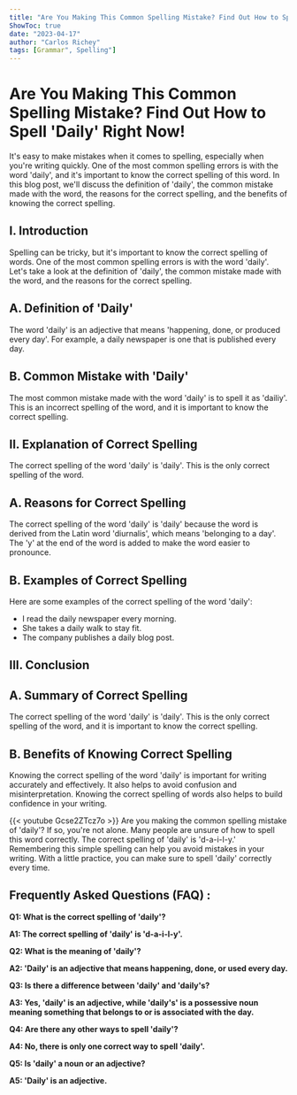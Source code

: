 ```yaml
---
title: "Are You Making This Common Spelling Mistake? Find Out How to Spell 'Daily' Right Now!"
ShowToc: true 
date: "2023-04-17"
author: "Carlos Richey" 
tags: [Grammar", Spelling"]
---
```

# Are You Making This Common Spelling Mistake? Find Out How to Spell 'Daily' Right Now!

It's easy to make mistakes when it comes to spelling, especially when you're writing quickly. One of the most common spelling errors is with the word 'daily', and it's important to know the correct spelling of this word. In this blog post, we'll discuss the definition of 'daily', the common mistake made with the word, the reasons for the correct spelling, and the benefits of knowing the correct spelling. 

## I. Introduction 

Spelling can be tricky, but it's important to know the correct spelling of words. One of the most common spelling errors is with the word 'daily'. Let's take a look at the definition of 'daily', the common mistake made with the word, and the reasons for the correct spelling. 

## A. Definition of 'Daily' 

The word 'daily' is an adjective that means 'happening, done, or produced every day'. For example, a daily newspaper is one that is published every day. 

## B. Common Mistake with 'Daily' 

The most common mistake made with the word 'daily' is to spell it as 'dailiy'. This is an incorrect spelling of the word, and it is important to know the correct spelling. 

## II. Explanation of Correct Spelling 

The correct spelling of the word 'daily' is 'daily'. This is the only correct spelling of the word. 

## A. Reasons for Correct Spelling 

The correct spelling of the word 'daily' is 'daily' because the word is derived from the Latin word 'diurnalis', which means 'belonging to a day'. The 'y' at the end of the word is added to make the word easier to pronounce. 

## B. Examples of Correct Spelling 

Here are some examples of the correct spelling of the word 'daily': 

- I read the daily newspaper every morning. 
- She takes a daily walk to stay fit. 
- The company publishes a daily blog post. 

## III. Conclusion 

## A. Summary of Correct Spelling 

The correct spelling of the word 'daily' is 'daily'. This is the only correct spelling of the word, and it is important to know the correct spelling. 

## B. Benefits of Knowing Correct Spelling 

Knowing the correct spelling of the word 'daily' is important for writing accurately and effectively. It also helps to avoid confusion and misinterpretation. Knowing the correct spelling of words also helps to build confidence in your writing.

{{< youtube Gcse2ZTcz7o >}} 
Are you making the common spelling mistake of 'daily'? If so, you're not alone. Many people are unsure of how to spell this word correctly. The correct spelling of 'daily' is 'd-a-i-l-y.' Remembering this simple spelling can help you avoid mistakes in your writing. With a little practice, you can make sure to spell 'daily' correctly every time.

## Frequently Asked Questions (FAQ) :
**Q1: What is the correct spelling of 'daily'?**

**A1: The correct spelling of 'daily' is 'd-a-i-l-y'.**

**Q2: What is the meaning of 'daily'?**

**A2: 'Daily' is an adjective that means happening, done, or used every day.**

**Q3: Is there a difference between 'daily' and 'daily's?**

**A3: Yes, 'daily' is an adjective, while 'daily's' is a possessive noun meaning something that belongs to or is associated with the day.**

**Q4: Are there any other ways to spell 'daily'?**

**A4: No, there is only one correct way to spell 'daily'.**

**Q5: Is 'daily' a noun or an adjective?**

**A5: 'Daily' is an adjective.**





